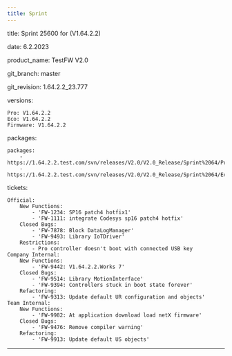 ```yaml
---
title: Sprint
---
```

title: Sprint 25600 for (V1.64.2.2)

date: 6.2.2023

product_name: TestFW V2.0

git_branch: master

git_revision: 1.64.2.2_23.777

versions:

    Pro: V1.64.2.2
    Eco: V1.64.2.2
    Firmware: V1.64.2.2
    
packages:

    packages:
        - https://1.64.2.2.test.com/svn/releases/V2.0/V2.0_Release/Sprint%2064/Pro_1.64.2.2_23.777.seco
        - https://1.64.2.2.test.com/svn/releases/V2.0/V2.0_Release/Sprint%2064/Eco_1.64.2.2_23.777.seco
        
tickets:

    Official:
        New Functions:
            - 'FW-1234: SP16 patch4 hotfix1'
            - 'FW-1111: integrate Codesys sp16 patch4 hotfix'
        Closed Bugs:
            - 'FW-7878: Block DataLogManager'
            - 'FW-9493: Library IoTDriver'
        Restrictions:
            - Pro controller doesn't boot with connected USB key
    Company Internal:
        New Functions:
            - 'FW-9442: V1.64.2.2.Works 7'
        Closed Bugs:
            - 'FW-9514: Library MotionInterface'
            - 'FW-9394: Controllers stuck in boot state forever'
        Refactoring:
            - 'FW-9313: Update default UR configuration and objects'
    Team Internal:
        New Functions:
            - 'FW-9982: At application download load netX firmware'
        Closed Bugs:
            - 'FW-9476: Remove compiler warning'
        Refactoring:
            - 'FW-9913: Update default US objects'

---
